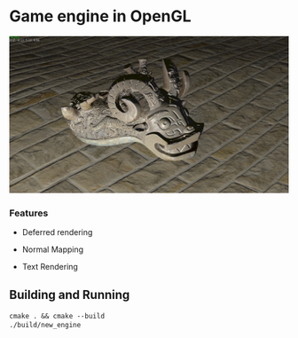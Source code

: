 # Game engine in OpenGL

![Screenshot](screenshot.png)

### Features

* Deferred rendering

* Normal Mapping

* Text Rendering

## Building and Running

```
cmake . && cmake --build
./build/new_engine
```


